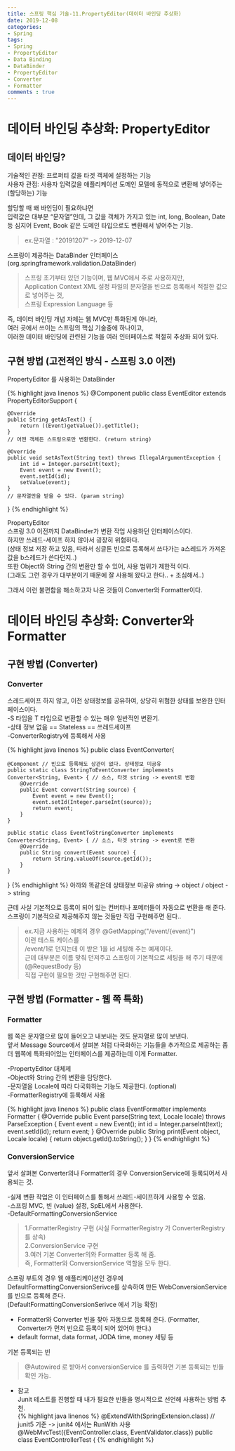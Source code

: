 ```yaml
---
title: 스프링 핵심 기술-11.PropertyEditor(데이터 바인딩 추상화)
date: 2019-12-08
categories:
- Spring
tags:
- Spring 
- PropertyEditor
- Data Binding
- DataBinder
- PropertyEditor
- Converter
- Formatter
comments : true
---
```


# 데이터 바인딩 추상화: PropertyEditor
## 데이터 바인딩?
기술적인 관점: 프로퍼티 값을 타겟 객체에 설정하는 기능               
사용자 관점: 사용자 입력값을 애플리케이션 도메인 모델에 동적으로 변환해 넣어주는(할당하는) 기능    

할당할 때 왜 바인딩이 필요하냐면        
입력값은 대부분 “문자열”인데, 그 값을 객체가 가지고 있는 int, long, Boolean, Date 등 심지어 Event, Book 같은 도메인 타입으로도 변환해서 넣어주는 기능.
>ex.문자열 : "20191207" -> 2019-12-07


스프링이 제공하는 DataBinder 인터페이스       
(org.springframework.validation.DataBinder)       

>스프링 초기부터 있던 기능이며, 웹 MVC에서 주로 사용하지만,     
Application Context XML 설정 파일의 문자열을 빈으로 등록해서 적절한 값으로 넣어주는 것,         
스프링 Expression Language 등         

즉, 데이터 바인딩 개념 자체는 웹 MVC만 특화된게 아니라,        
여러 곳에서 쓰이는 스프링의 핵심 기술중에 하나이고,        
이러한 데이터 바인딩에 관련된 기능을 여러 인터페이스로 적절히 추상화 되어 있다.          

## 구현 방법 (고전적인 방식 - 스프링 3.0 이전) 

PropertyEditor 를 사용하는 DataBinder

{% highlight java linenos %}
@Component
public class EventEditor extends PropertyEditorSupport {

    @Override
    public String getAsText() {
        return ((Event)getValue()).getTitle();
    }
    // 어떤 객체든 스트링으로만 변환한다. (return string)

    @Override
    public void setAsText(String text) throws IllegalArgumentException {
        int id = Integer.parseInt(text);
        Event event = new Event();
        event.setId(id);
        setValue(event);
    }
    // 문자열만을 받을 수 있다. (param string)
}
{% endhighlight %}

PropertyEditor      
스프링 3.0 이전까지 DataBinder가 변환 작업 사용하던 인터페이스이다.      
하지만 쓰레드-세이프 하지 않아서 굉장히 위험하다.         
(상태 정보 저장 하고 있음, 따라서 싱글톤 빈으로 등록해서 쓰다가는 a스레드가 가져온 값을 b스레드가 쓴다던지..)     
또한 Object와 String 간의 변환만 할 수 있어, 사용 범위가 제한적 이다.        
(그래도 그런 경우가 대부분이기 때문에 잘 사용해 왔다고 한다.. + 조심해서..)        


그래서 이런 불편함을 해소하고자 나온 것들이 Converter와 Formatter이다.     

# 데이터 바인딩 추상화: Converter와 Formatter



## 구현 방법 (Converter) 

### Converter
스레드세이프 하지 않고, 이전 상태정보를 공유하여, 상당히 위험한 상태를 보완한 인터페이스이다.      
-S 타입을 T 타입으로 변환할 수 있는 매우 일반적인 변환기.      
-상태 정보 없음 == Stateless == 쓰레드세이프      
-ConverterRegistry에 등록해서 사용       

{% highlight java linenos %}
public class EventConverter{

    @Component // 빈으로 등록해도 상관이 없다. 상태정보 미공유
    public static class StringToEventConverter implements Converter<String, Event> { // 소스, 타겟 string -> event로 변환
        @Override
        public Event convert(String source) {
            Event event = new Event();
            event.setId(Integer.parseInt(source));
            return event;
        }
    }
    
    public static class EventToStringConverter implements Converter<String, Event> { // 소스, 타겟 string -> event로 변환
        @Override
        public String convert(Event source) {
            return String.valueOf(source.getId());
        }
    }
}
{% endhighlight %}
아까와 똑같은데 상태정보 미공유 string -> object / object -> string       

근데 사실 기본적으로 등록이 되어 있는 컨버터나 포메터들이 자동으로 변환을 해 준다.       
스프링이 기본적으로 제공해주지 않는 것들만 직접 구현해주면 된다..        
      
>ex.지금 사용하는 예제의 경우 
@GetMapping("/event/{event}")      
이런 테스트 케이스를     
/event/1로 던지는데 이 받은 1을 id 세팅해 주는 예제이다.    
근데 대부분은 이름 맞춰 던져주고 스프링이 기본적으로 세팅을 해 주기 때문에 (@RequestBody 등)    
직접 구현이 필요한 것만 구현해주면 된다.    
   

## 구현 방법 (Formatter - 웹 쪽 특화) 
    
### Formatter

웹 쪽은 문자열으로 많이 들어오고 내보내는 것도 문자열로 많이 보낸다.         
앞서 Message Source에서 살펴본 처럼 다국화하는 기능들을 추가적으로 제공하는 좀 더 웹쪽에 특화되어있는 인터페이스를 제공하는데 이게 Formatter.    

-PropertyEditor 대체제       
-Object와 String 간의 변환을 담당한다.        
-문자열을 Locale에 따라 다국화하는 기능도 제공한다. (optional)       
-FormatterRegistry에 등록해서 사용         


{% highlight java linenos %}
public class EventFormatter implements Formatter<Event> {
    @Override
    public Event parse(String text, Locale locale) throws ParseException {
        Event event = new Event();
        int id = Integer.parseInt(text);
        event.setId(id);
        return event;
    }
    @Override
    public String print(Event object, Locale locale) {
        return object.getId().toString();
    }
}
{% endhighlight %}
    
   
  
### ConversionService
앞서 살펴본 Converter의나 Formatter의 경우 ConversionService에 등록되어서 사용되는 것.      

-실제 변환 작업은 이 인터페이스를 통해서 쓰레드-세이프하게 사용할 수 있음.      
-스프링 MVC, 빈 (value) 설정, SpEL에서 사용한다.     
-DefaultFormattingConversionService      
>1.FormatterRegistry 구현 (사실 FormatterRegistry 가 ConverterRegistry를 상속)      
2.ConversionService 구현        
3.여러 기본 Converter의와 Formatter 등록 해 줌.        
즉, Formatter와 ConversionService 역할을 모두 한다.    



스프링 부트의 경우
웹 애플리케이션인 경우에 DefaultFormattingConversionSerivce를 상속하여 만든 WebConversionService를 빈으로 등록해 준다.     
(DefaultFormattingConversionSerivce 에서 기능 확장)      
- Formatter와 Converter 빈을 찾아 자동으로 등록해 준다. (Formatter, Converter가 먼저 빈으로 등록이 되어 있어야 한다.)        
- default format, data format, JODA time, money 세팅 등        

기본 등록되는 빈          
>@Autowired 로 받아서 conversionService 를 출력하면 기본 등록되는 빈들 확인 가능.          


+ 참고      
Junit 테스트를 진행할 때 내가 필요한 빈들을 명시적으로 선언해 사용하는 방법 추천.      
{% highlight java linenos %}
@ExtendWith(SpringExtension.class) // junit5 기준 -> junit4 에서는 RunWith 사용
@WebMvcTest({EventController.class, EventValidator.class})
public class EventControllerTest {
{% endhighlight %}



